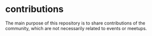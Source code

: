 # contributions
The main purpose of this repository is to share contributions of the community, which are not necessarily related to events or meetups.

